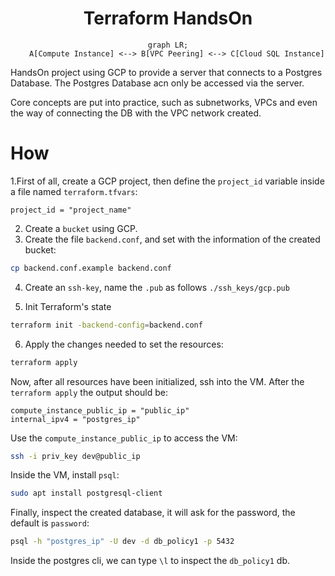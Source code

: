 <h1 align="center">Terraform HandsOn</h1>


<div align="center">

```mermaid
graph LR;
    A[Compute Instance] <--> B[VPC Peering] <--> C[Cloud SQL Instance]
```
</div>

HandsOn project using GCP to provide a server that connects to a Postgres Database. The Postgres Database acn only be accessed via the server. 

Core concepts are put into practice, such as subnetworks, VPCs and even the way of connecting the DB with the VPC network created. 


# How

1.First of all, create a GCP project, then define the `project_id` variable inside a file named `terraform.tfvars`:

```hcl
project_id = "project_name"
```

2. Create a `bucket` using GCP.
3. Create the file `backend.conf`, and set with the information of the created bucket:

```sh
cp backend.conf.example backend.conf
```

4. Create an `ssh-key`, name the `.pub` as follows `./ssh_keys/gcp.pub`

5. Init Terraform's state

```sh
terraform init -backend-config=backend.conf 
```

6. Apply the changes needed to set the resources:

```sh
terraform apply
```

Now, after all resources have been initialized, ssh into the VM. After the `terraform apply` the output should be:

```
compute_instance_public_ip = "public_ip"
internal_ipv4 = "postgres_ip"
```

Use the `compute_instance_public_ip` to access the VM:

```sh
ssh -i priv_key dev@public_ip
```

Inside the VM, install `psql`:

```sh
sudo apt install postgresql-client
```

Finally, inspect the created database, it will ask for the password, the default is `password`:

```sh
psql -h "postgres_ip" -U dev -d db_policy1 -p 5432
```

Inside the postgres cli, we can type `\l` to inspect the `db_policy1` db.
